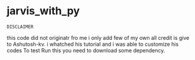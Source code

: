 # jarvis_with_py  
    DISCLAIMER
this code did not originatr fro me i only add few of my own 
all credit is give to Ashutosh-kv. i whatched his tutorial and i was able to
customize his codes 
To test Run this you need to download some dependency.